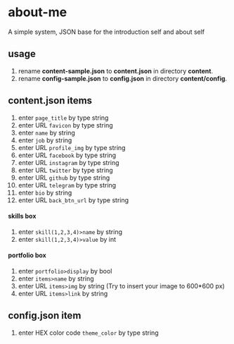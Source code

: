 # about-me
 A simple system, JSON base for the introduction self and about self
## usage
 1. rename **content-sample.json** to **content.json** in directory **content**.
 2. rename **config-sample.json** to **config.json** in directory **content/config**.
 ## content.json items
1. enter `page_title` by type string
2. enter URL `favicon` by type string
3. enter `name` by string
4. enter `job` by string
5. enter URL `profile_img` by type string
6. enter URL `facebook` by type string
7. enter URL `instagram` by type string
8. enter URL `twitter` by type string
9. enter URL `github` by type string
10. enter URL `telegram` by type string 
11. enter `bio` by string
12. enter URL `back_btn_url` by type string 
#### skills box
1. enter `skill(1,2,3,4)>name` by string
2. enter `skill(1,2,3,4)>value` by int
#### portfolio box
1. enter `portfolio>display` by bool
2. enter `items>name` by string
3. enter URL `items>img` by string (Try to insert your image to 600*600 px)
4. enter URL `items>link` by string
## config.json item
1. enter HEX color code `theme_color` by type string
